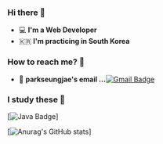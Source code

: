 

<!---
parkseungjae/parkseungjae is a ✨ special ✨ repository because its `README.md` (this file) appears on your GitHub profile.
You can click the Preview link to take a look at your changes.
--->

### Hi there 👋
 - 💻 **I'm a Web Developer**
 - 🇰🇷 **I'm practicing in South Korea**

### How to reach me? 🤔
- 📮  **parkseungjae's email ...**[![Gmail Badge](https://img.shields.io/badge/Gmail-d14836?style=flat-square&logo=Gmail&logoColor=white&link=mailto:fomagran6@gmail.com)](mailto:park0915mp@gmail.com)

### I study these 📒
[![Java Badge](http://img.shields.io/badge/language-swift-orange&logo=Java&logoColor=#007&link=링크)]


[![Anurag's GitHub stats](https://github-readme-stats.vercel.app/api?username=parkseungjae&&show_icons=true&theme=chartreuse-dark)]

